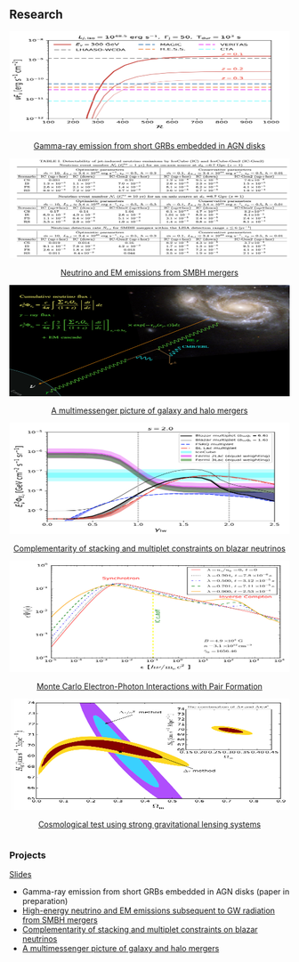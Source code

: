 <body>

<h2>Research </h2>
  
<div class="row">
<div class="column card"> <a href="https://yuan-cc.github.io/research/projects/smbh_mergers.html">
  <img src="projects/figs/pic-SGRB-AGN.png" width="100%" height="180px"/>
  <div class="container">
   <center> <p>Gamma-ray emission from short GRBs embedded in AGN disks</p></center>
  </div> </a>
</div>

<div class="column card"> <a href="https://yuan-cc.github.io/research/projects/smbh_mergers.html">
  <img src="projects/figs/smbh_mergers4.png" width="100%" height="180px"/>
  <div class="container">
   <center> <p>Neutrino and EM emissions from SMBH mergers</p></center>
  </div> </a>
</div> 
</div>
  
  <div class="row">
<div class="column card"> <a href="https://yuan-cc.github.io/research/projects/gal_mergers.html">
  <img src="projects/figs/gal_mergers1.png" width="100%" height="200px"/>
  <div class="container">
   <center> <p>A multimessenger picture of galaxy and halo mergers</p></center>
  </div> </a>
</div>

<div class="column card"> <a href="https://yuan-cc.github.io/research/projects/complementarity.html">
  <img src="projects/figs/pic-comp.png" width="100%" height="200px"/>
  <div class="container">
   <center> <p>Complementarity of stacking and multiplet constraints on blazar neutrinos</p></center>
  </div> </a>
</div> 
</div>
  
<div class="row">
<div class="column card"> <a href="https://yuan-cc.github.io/research/projects/e_gamma_interactions.html">
  <img src="projects/figs/e_gamma1.png" width="100%" height="200px"/>
  <div class="container">
   <center> <p>Monte Carlo Electron-Photon Interactions with Pair Formation</p></center>
  </div> </a>
</div>

<div class="column card"> <a href="https://yuan-cc.github.io/research/projects/cosmological_test.html">
  <img src="projects/figs/cosmological_test2.png" width="100%" height="200px"/>
  <div class="container">
   <center> <p>Cosmological test using strong gravitational lensing systems</p></center>
  </div> </a>
</div> 
</div>
  
</body>


### Projects
[Slides](https://yuan-cc.github.io/research/files/slides.pdf)

* Gamma-ray emission from short GRBs embedded in AGN disks (paper in preparation)
* [High-energy neutrino and EM emissions subsequent to GW radiation from SMBH mergers](https://yuan-cc.github.io/research/projects/smbh_mergers.html)
* [Complementarity of stacking and multiplet constraints on blazar neutrinos](https://yuan-cc.github.io/research/projects/complementarity.html)
* [A multimessenger picture of galaxy and halo mergers](https://yuan-cc.github.io/research/projects/gal_mergers.html)


<!-- ### Notes
* [Differential geometry (in Chinese)](https://yuan-cc.github.io/research/files/differential_geometry.pdf) / [Tensor calculus](https://yuan-cc.github.io/research/files/tensors.pdf) / [Group theory](https://yuan-cc.github.io/research/files/group_theory.pdf) -->
